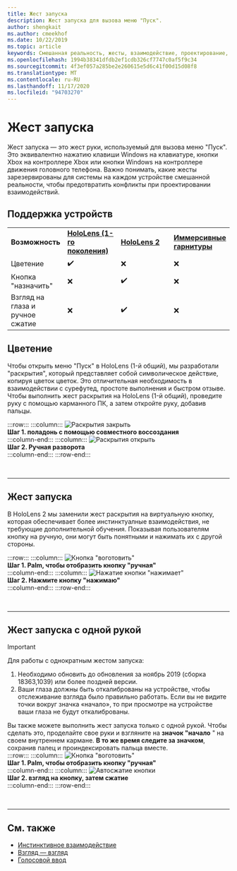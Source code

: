 ```yaml
---
title: Жест запуска
description: Жест запуска для вызова меню "Пуск".
author: shengkait
ms.author: cmeekhof
ms.date: 10/22/2019
ms.topic: article
keywords: Смешанная реальность, жесты, взаимодействие, проектирование, гарнитура смешанной реальности, гарнитура Windows Mixed Reality, гарнитура виртуальной реальности, HoloLens, МРТК, набор средств смешанной реальности, раскрытия
ms.openlocfilehash: 1994b38341dfdb2ef1cdb326cf7747c0af5f9c34
ms.sourcegitcommit: 4f3ef057a285be2e260615e5d6c41f00d15d08f8
ms.translationtype: MT
ms.contentlocale: ru-RU
ms.lasthandoff: 11/17/2020
ms.locfileid: "94703270"
---
```

# <a name="start-gesture"></a>Жест запуска

Жест запуска — это жест руки, используемый для вызова меню "Пуск". Это эквивалентно нажатию клавиши Windows на клавиатуре, кнопки Xbox на контроллере Xbox или кнопки Windows на контроллере движения головного телефона. Важно понимать, какие жесты зарезервированы для системы на каждом устройстве смешанной реальности, чтобы предотвратить конфликты при проектировании взаимодействий.

## <a name="device-support"></a>Поддержка устройств

<table>
    <colgroup>
    <col width="25%" />
    <col width="25%" />
    <col width="25%" />
    <col width="25%" />
    </colgroup>
    <tr>
        <td><strong>Возможность</strong></td>
        <td><a href="../hololens-hardware-details.md"><strong>HoloLens (1-го поколения)</strong></a></td>
        <td><a href="https://docs.microsoft.com/hololens/hololens2-hardware"><strong>HoloLens 2</strong></td>
        <td><a href="../discover/immersive-headset-hardware-details.md"><strong>Иммерсивные гарнитуры</strong></a></td>
    </tr>
     <tr>
        <td>Цветение</td>
        <td>✔️</td>
        <td>❌</td>
        <td>❌</td>
    </tr>
     <tr>
        <td>Кнопка "назначить"</td>
        <td>❌</td>
        <td>✔️</td>
        <td>❌</td>
    </tr>
    <tr>
        <td>Взгляд на глаза и ручное сжатие</td>
        <td>❌</td>
        <td>✔️</td>
        <td>❌</td>
    </tr>
</table>

## <a name="bloom"></a>Цветение
Чтобы открыть меню "Пуск" в HoloLens (1-й общий), мы разработали "раскрытия", который представляет собой символическое действие, копируя цветок цветок. Это отличительная необходимость в взаимодействии с сурефутед, простоте выполнения и быстром отзыве. Чтобы выполнить жест раскрытия на HoloLens (1-й общий), проведите руку с помощью карманного ПК, а затем откройте руку, добавив пальцы.

:::row:::
    :::column:::
        ![Раскрытия закрыть](images/bloom-close.png)<br>
        **Шаг 1. поладонь с помощью совместного воссоздания**<br>
    :::column-end:::
    :::column:::
        ![Раскрытия открыть](images/bloom-open.png)<br>
        **Шаг 2. Ручная разворота**<br>
    :::column-end:::
:::row-end:::

<br>

---

## <a name="start-gesture"></a>Жест запуска
В HoloLens 2 мы заменили жест раскрытия на виртуальную кнопку, которая обеспечивает более инстинктуалные взаимодействия, не требующие дополнительной обучения. Показывая пользователям кнопку на ручную, они могут быть понятными и нажимать их с другой стороны.

:::row:::
    :::column:::
        ![Кнопка "воготовить"](images/wrist-button-ready.png)<br>
        **Шаг 1. Palm, чтобы отобразить кнопку "ручная"**<br>
    :::column-end:::
    :::column:::
        ![Нажатие кнопки "нажимает"](images/wrist-button-press.png)<br>
        **Шаг 2. Нажмите кнопку "нажимаю"**<br>
    :::column-end:::
:::row-end:::

<br>

---


## <a name="one-handed-start-gesture"></a>Жест запуска с одной рукой

> [!IMPORTANT]
> Для работы с однократным жестом запуска:
>
> 1. Необходимо обновить до обновления за ноябрь 2019 (сборка 18363,1039) или более поздней версии.
> 1. Ваши глаза должны быть откалиброваны на устройстве, чтобы отслеживание взгляда было правильно работать. Если вы не видите точки вокруг значка «начало», то при просмотре на устройстве ваши глаза не будут откалиброваны.

Вы также можете выполнить жест запуска только с одной рукой. Чтобы сделать это, проделайте свое руки и взгляните на **значок "начало** " на своем внутреннем кармане. **В то же время следите за значком**, сохранив палец и проиндексировать пальца вместе.<br>
:::row:::
    :::column:::
        ![Кнопка "воготовить"](images/wrist-button-ready.png)<br>
        **Шаг 1. Palm, чтобы отобразить кнопку "ручная"**<br>
    :::column-end:::
    :::column:::
        ![Автосжатие кнопки](images/wrist-button-pinch.png)<br>
        **Шаг 2. взгляд на кнопку, затем сжатие**<br>
    :::column-end:::
:::row-end:::

<br>

---

## <a name="see-also"></a>См. также

* [Инстинктивное взаимодействие](interaction-fundamentals.md)
* [Взгляд — взгляд](eye-tracking.md)
* [Голосовой ввод](voice-input.md)
